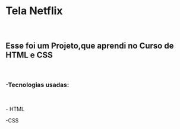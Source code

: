 <h1> Tela Netflix</h1>
<br>
<h2>Esse foi um Projeto,que aprendi no Curso de HTML e CSS</h2>
<br>
<h3>-Tecnologias usadas:</h3>
<br>
<p>- HTML</p>
-CSS
